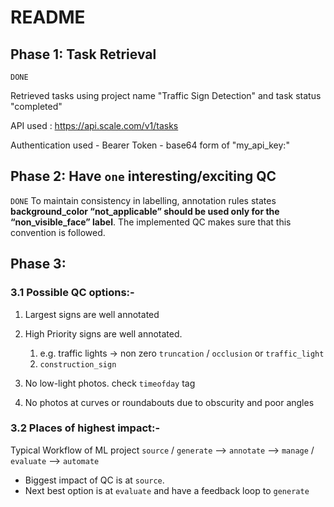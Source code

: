 # README

## Phase 1: Task Retrieval
`DONE`

Retrieved tasks using project name "Traffic Sign Detection" and task status "completed"

API used : https://api.scale.com/v1/tasks

Authentication used - Bearer Token - base64 form of "my_api_key:"

## Phase 2: Have `one` interesting/exciting QC
`DONE`
To maintain consistency in labelling, annotation rules states __background_color “not_applicable” should be used only for the “non_visible_face” label__.
The implemented QC makes sure that this convention is followed. 

## Phase 3: 
### 3.1 Possible QC options:-
1. Largest signs are well annotated
2. High Priority signs are well annotated.
   1. e.g. traffic lights -> non zero `truncation` / `occlusion` or `traffic_light`
   2. `construction_sign`

3. No low-light photos. check `timeofday` tag
4. No photos at curves or roundabouts due to obscurity and poor angles

### 3.2 Places of highest impact:-

Typical Workflow of ML project
`source` / `generate` --> `annotate` --> `manage` / `evaluate` --> `automate`

- Biggest impact of QC is at `source`. 
- Next best option is at `evaluate` and have a feedback loop to `generate`
